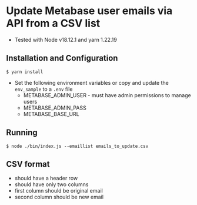 # Update Metabase user emails via API from a CSV list

- Tested with Node v18.12.1 and yarn 1.22.19

## Installation and Configuration
```
$ yarn install
```
- Set the following environment variables or copy and update the `env_sample` to a `.env` file
    - METABASE_ADMIN_USER - must have admin permissions to manage users
    - METABASE_ADMIN_PASS
    - METABASE_BASE_URL


## Running
```
$ node ./bin/index.js --emaillist emails_to_update.csv
```

## CSV format
- should have a header row
- should have only two columns
- first column should be original email
- second column should be new email


